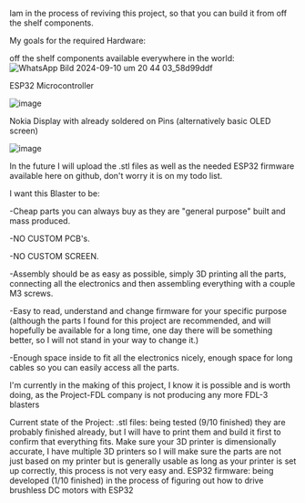 Iam in the process of reviving this project, so that you can build it from off the shelf components.

My goals for the required Hardware:

off the shelf components available everywhere in the world:
![WhatsApp Bild 2024-09-10 um 20 44 03_58d99ddf](https://github.com/user-attachments/assets/02c6ddf6-5843-47b4-b91f-ddf0e9d0ca2c)



ESP32 Microcontroller

![image](https://github.com/davidgermany/FDL-3-ESP32/assets/44377583/325905b3-4b09-4550-b143-888da1551aa9)



Nokia Display with already soldered on Pins (alternatively basic OLED screen)

![image](https://github.com/davidgermany/FDL-3-ESP32/assets/44377583/b9be18af-c8f3-49d7-9c03-d988abdac6a5)


In the future I will upload the .stl files as well as the needed ESP32 firmware available here on github, don't worry it is on my todo list.

I want this Blaster to be:

-Cheap parts you can always buy as they are "general purpose" built and mass produced.

-NO CUSTOM PCB's.

-NO CUSTOM SCREEN.

-Assembly should be as easy as possible, simply 3D printing all the parts, connecting all the electronics and then assembling everything with a couple M3 screws.

-Easy to read, understand and change firmware for your specific purpose (although the parts I found for this project are recommended, and will hopefully be available for a long time, one day there will be something better, so I will not stand in your way to change it.)

-Enough space inside to fit all the electronics nicely, enough space for long cables so you can easily access all the parts.



I'm currently in the making of this project, I know it is possible and is worth doing, as the Project-FDL company is not producing any more FDL-3 blasters

Current state of the Project:
.stl files: being tested (9/10 finished) they are probably finished already, but I will have to print them and build it first to confirm that everything fits.
Make sure your 3D printer is dimensionally accurate, I have multiple 3D printers so I will make sure the parts are not just based on my printer but is generally usable as long as your printer is set up correctly, this process is not very easy and.
ESP32 firmware: being developed (1/10 finished) in the process of figuring out how to drive brushless DC motors with ESP32
